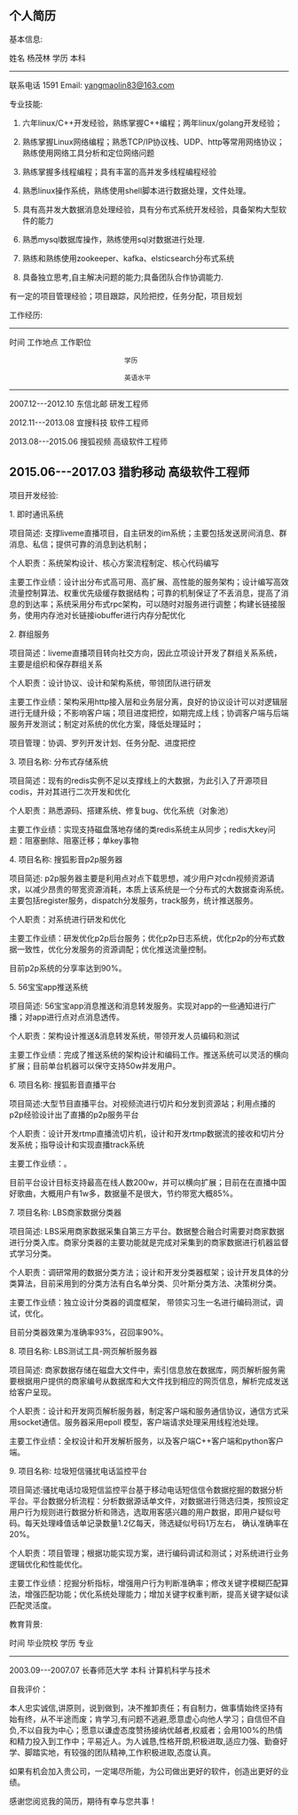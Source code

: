 个人简历
--------

基本信息:

  姓名       杨茂林        学历     本科
  ---------- ------------- -------- ----------------------
  联系电话   1591        Email:   yangmaolin83@163.com

专业技能:

1.  六年linux/C++开发经验，熟练掌握C++编程；两年linux/golang开发经验；

2.  熟练掌握Linux网络编程；熟悉TCP/IP协议栈、UDP、http等常用网络协议；熟练使用网络工具分析和定位网络问题

3.  熟练掌握多线程编程；具有丰富的高并发多线程编程经验

4.  熟悉linux操作系统，熟练使用shell脚本进行数据处理，文件处理。

5.  具有高并发大数据消息处理经验，具有分布式系统开发经验，具备架构大型软件的能力

6.  熟悉mysql数据库操作，熟练使用sql对数据进行处理.

7.  熟练和熟练使用zookeeper、kafka、elsticsearch分布式系统

8.  具备独立思考,自主解决问题的能力;具备团队合作协调能力.

有一定的项目管理经验；项目跟踪，风险把控，任务分配，项目规划

工作经历:

  -----------------------------------------------
  时间                工作地点   工作职位
                                 
                                 学历
                                 
                                 英语水平
  ------------------- ---------- ----------------
  2007.12---2012.10   东信北邮   研发工程师

  2012.11---2013.08   宜搜科技   软件工程师

  2013.08---2015.06   搜狐视频   高级软件工程师

  2015.06---2017.03   猎豹移动   高级软件工程师
  -----------------------------------------------

项目开发经验:

1\. 即时通讯系统

项目简述:
支撑liveme直播项目，自主研发的im系统；主要包括发送房间消息、群消息、私信；提供可靠的消息到达机制；

个人职责：系统架构设计、核心方案流程制定、核心代码编写

主要工作业绩：设计出分布式高可用、高扩展、高性能的服务架构；设计编写高效流量控制算法、权重优先级缓存数据结构；可靠的机制保证了不丢消息，提高了消息的到达率；系统采用分布式rpc架构，可以随时对服务进行调整；构建长链接服务，使用内存池对长链接iobuffer进行内存分配优化

2\. 群组服务

项目简述：liveme直播项目转向社交方向，因此立项设计开发了群组关系系统，主要是组织和保存群组关系

个人职责：设计协议、设计和架构系统，带领团队进行研发

主要工作业绩：架构采用http接入层和业务层分离，良好的协议设计可以对逻辑层进行无缝升级；不影响客户端；项目进度把控，如期完成上线；协调客户端与后端服务开发测试；制定对系统的优化方案，降低处理延时；

项目管理：协调、罗列开发计划、任务分配、进度把控

3\. 项目名称: 分布式存储系统

项目简述：现有的redis实例不足以支撑线上的大数据，为此引入了开源项目codis，并对其进行二次开发和优化

个人职责：熟悉源码、搭建系统、修复bug、优化系统（对象池）

主要工作业绩：实现支持磁盘落地存储的类redis系统主从同步；redis大key问题：阻塞删除、阻塞迁移；单key事物

4\. 项目名称: 搜狐影音p2p服务器

项目简述:
p2p服务器主要是利用点对点下载思想，减少用户对cdn视频资源请求，以减少昂贵的带宽资源消耗，本质上该系统是一个分布式的大数据查询系统。主要包括register服务，dispatch分发服务，track服务，统计推送服务。

个人职责：对系统进行研发和优化

主要工作业绩：研发优化p2p后台服务；优化p2p日志系统，优化p2p的分布式数据一致性，优化分发服务的资源调配；优化推送流量控制。

目前p2p系统的分享率达到90%。

5\. 56宝宝app推送系统

项目简述:
56宝宝app消息推送和消息转发服务。实现对app的一些通知进行广播；对app进行点对点消息透传。

个人职责：架构设计推送&消息转发系统，带领开发人员编码和测试

主要工作业绩：完成了推送系统的架构设计和编码工作。推送系统可以灵活的横向扩展；目前单台机器可以保守支持50w并发用户。

6\. 项目名称: 搜狐影音直播平台

项目简述:大型节目直播平台。对视频流进行切片和分发到资源站；利用点播的p2p经验设计出了直播的p2p服务平台

个人职责：设计开发rtmp直播流切片机，设计和开发rtmp数据流的接收和切片分发系统；指导设计和实现直播track系统

主要工作业绩：。

目前平台设计目标支持最高在线人数200w，并可以横向扩展；目前在在直播中国好歌曲，大概用户有1w多，数据量不是很大，节约带宽大概85%。

7\. 项目名称: LBS商家数据分类器

项目简述:
LBS采用商家数据采集自第三方平台。数据整合融合时需要对商家数据进行分类入库。商家分类器的主要功能就是完成对采集到的商家数据进行机器监督式学习分类。

个人职责：调研常用的数据分类方法；设计和开发分类器框架；设计开发具体的分类算法，目前采用到的分类方法有白名单分类、贝叶斯分类方法、决策树分类。

主要工作业绩：独立设计分类器的调度框架，
带领实习生一名进行编码测试，调试，优化。

目前分类器效果为准确率93%，召回率90%。

8\. 项目名称: LBS测试工具-网页解析服务器

项目简述:
商家数据存储在磁盘大文件中，索引信息放在数据库，网页解析服务需要根据用户提供的商家编号从数据库和大文件找到相应的网页信息，解析完成发送给客户呈现。

个人职责：设计和开发网页解析服务器，制定客户端和服务通信协议，通信方式采用socket通信。服务器采用epoll
模型，客户端请求处理采用线程池处理。

主要工作业绩：全权设计和开发解析服务，以及客户端C++客户端和python客户端。

9\. 项目名称: 垃圾短信骚扰电话监控平台

项目简述:骚扰电话垃圾短信监控平台基于移动电话短信信令数据挖掘的数据分析平台。平台数据分析流程：分析数据源话单文件，对数据进行筛选归类，按照设定用户行为规则进行数据分析和筛选，选取用客感兴趣的用户数据，即用户疑似号码。每天处理峰值话单记录数量1.2亿每天，筛选疑似号码1万左右，
确认准确率在20%。

个人职责：项目管理；根据功能实现方案，进行编码调试和测试；对系统进行业务逻辑优化和性能优化。

主要工作业绩：挖掘分析指标，增强用户行为判断准确率；修改关键字模糊匹配算法，增强匹配功能；优化系统处理能力；增加关键字权重判断，提高关键字疑似读匹配灵活度。

教育背景:

  时间                毕业院校       学历   专业
  ------------------- -------------- ------ ------------------
  2003.09---2007.07   长春师范大学   本科   计算机科学与技术

自我评价：

本人忠实诚信,讲原则，说到做到，决不推卸责任；有自制力，做事情始终坚持有始有终，从不半途而废；肯学习,有问题不逃避,愿意虚心向他人学习；自信但不自负,不以自我为中心；愿意以谦虚态度赞扬接纳优越者,权威者；会用100%的热情和精力投入到工作中；平易近人。为人诚恳,性格开朗,积极进取,适应力强、勤奋好学、脚踏实地，有较强的团队精神,工作积极进取,态度认真。

如果有机会加入贵公司，一定竭尽所能，为公司做出更好的软件，创造出更好的业绩。

感谢您阅览我的简历，期待有幸与您共事！

